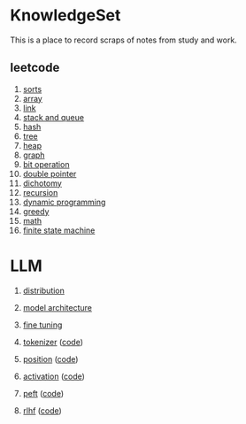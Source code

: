# KnowledgeSet
This is a place to record scraps of notes from study and work.

## leetcode
1. [sorts](codes/leetcode/sorts.py)
2. [array](codes/leetcode/array.py)
3. [link](codes/leetcode/link.py)
4. [stack and queue](codes/leetcode/stack_and_queue.py)
5. [hash](codes/leetcode/hash.py)
6. [tree](codes/leetcode/tree.py)
7. [heap](codes/leetcode/heap.py)
8. [graph](codes/leetcode/graph.py)
9. [bit operation](codes/leetcode/bit_operation.py)
10. [double pointer](codes/leetcode/double_pointer.py)
11. [dichotomy](codes/leetcode/dichotomy.py)
12. [recursion](codes/leetcode/recursion.py)
13. [dynamic programming](codes/leetcode/dynamic_programming.py)
14. [greedy](codes/leetcode/greedy.py)
15. [math](codes/leetcode/math.py)
16. [finite state machine](codes/leetcode/finite_state_machine.py)

# LLM
1. [distribution](notes/llm/distribution/README.md)
2. [model architecture](notes/llm/model_architecture/README.md)
3. [fine tuning](notes/llm/fine_tuning/README.md)

4. [tokenizer](notes/llm/tokenizer.md) ([code](codes/llm/tokenizer.py))
5. [position](notes/llm/position.md) ([code](codes/llm/position.py))
6. [activation](notes/llm/activation.md) ([code](codes/llm/activation.py))
7. [peft](notes/llm/peft.md) ([code](codes/llm/peft))
8. [rlhf](notes/llm/rlhf.md) ([code](codes/llm/rlhf))
